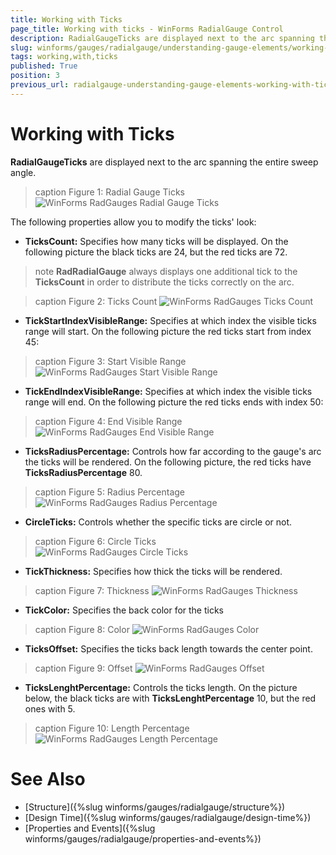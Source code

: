 ```yaml
---
title: Working with Ticks
page_title: Working with ticks - WinForms RadialGauge Control
description: RadialGaugeTicks are displayed next to the arc spanning the entire sweep angle.
slug: winforms/gauges/radialgauge/understanding-gauge-elements/working-with-ticks
tags: working,with,ticks
published: True
position: 3
previous_url: radialgauge-understanding-gauge-elements-working-with-ticks
---
```


# Working with Ticks

__RadialGaugeTicks__ are displayed next to the arc spanning the entire sweep angle.

>caption Figure 1: Radial Gauge Ticks
![WinForms RadGauges Radial Gauge Ticks](images/radialgauge-understanding-gauge-elements-working-with-ticks001.png)

The following properties allow you to modify the ticks' look:

* __TicksCount:__ Specifies how many ticks will be displayed. On the following picture the black ticks are 24, but the red ticks are 72.

>note  __RadRadialGauge__ always displays one additional tick to the __TicksCount__ in order to distribute the ticks correctly on the arc.

>caption Figure 2: Ticks Count
![WinForms RadGauges Ticks Count](images/radialgauge-understanding-gauge-elements-working-with-ticks002.png)

* __TickStartIndexVisibleRange:__ Specifies at which index the visible ticks range will start. On the following picture the red ticks start from index 45:

>caption Figure 3: Start Visible Range            
![WinForms RadGauges Start Visible Range](images/radialgauge-understanding-gauge-elements-working-with-ticks003.png)

* __TickEndIndexVisibleRange:__ Specifies at which index the visible ticks range will end. On the following picture the red ticks ends with index 50:

>caption Figure 4: End Visible Range
![WinForms RadGauges End Visible Range](images/radialgauge-understanding-gauge-elements-working-with-ticks004.png)

* __TicksRadiusPercentage:__  Controls how far according to the gauge's arc the ticks will be rendered. On the following picture, the red ticks have __TicksRadiusPercentage__ 80.

>caption Figure 5: Radius Percentage
![WinForms RadGauges Radius Percentage](images/radialgauge-understanding-gauge-elements-working-with-ticks005.png)

* __CircleTicks:__ Controls whether the specific ticks are circle or not.

>caption Figure 6: Circle Ticks            
![WinForms RadGauges Circle Ticks](images/radialgauge-understanding-gauge-elements-working-with-ticks006.png)

* __TickThickness:__ Specifies how thick the ticks will be rendered.

>caption Figure 7: Thickness
![WinForms RadGauges Thickness](images/radialgauge-understanding-gauge-elements-working-with-ticks007.png)

* __TickColor:__ Specifies the back color for the ticks

>caption Figure 8: Color
![WinForms RadGauges Color](images/radialgauge-understanding-gauge-elements-working-with-ticks008.png)

* __TicksOffset:__ Specifies the ticks back length towards the center point.

>caption Figure 9: Offset
![WinForms RadGauges Offset](images/radialgauge-understanding-gauge-elements-working-with-ticks009.png)

* __TicksLenghtPercentage:__ Controls the ticks length. On the picture below, the black ticks are with __TicksLenghtPercentage__ 10, but the red ones with 5.

>caption Figure 10: Length Percentage            
![WinForms RadGauges Length Percentage](images/radialgauge-understanding-gauge-elements-working-with-ticks010.png)

# See Also

* [Structure]({%slug winforms/gauges/radialgauge/structure%})
* [Design Time]({%slug winforms/gauges/radialgauge/design-time%})
* [Properties and Events]({%slug winforms/gauges/radialgauge/properties-and-events%})

